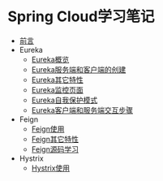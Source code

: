 # Spring Cloud学习笔记

- [前言](introduction.md) 
- Eureka
  - [Eureka概览](eureka-introduction.md)  
  - [Eureka服务端和客户端的创建](eureka.md)  
  - [Eureka其它特性](eureka2.md)   
  - [Eureka监控页面](eureka-monitor.md)    
  - [Eureka自我保护模式](eureka-self-preservation.md)  
  - [Eureka客户端和服务端交互步骤](eureka-client-server-interaction.md)  
- Feign
  - [Feign使用](using-feign.md)    
  - [Feign其它特性](feign-other-feature.md) 
  - [Feign源码学习](feign-src-study.md)
- Hystrix
  - [Hystrix使用](using-hystrix.md) 
